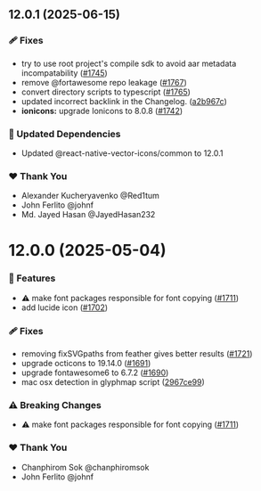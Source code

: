 ## 12.0.1 (2025-06-15)

### 🩹 Fixes

- try to use root project's compile sdk to avoid aar metadata incompatability ([#1745](https://github.com/oblador/react-native-vector-icons/pull/1745))
- remove @fortawesome repo leakage ([#1767](https://github.com/oblador/react-native-vector-icons/pull/1767))
- convert directory scripts to typescript ([#1765](https://github.com/oblador/react-native-vector-icons/pull/1765))
- updated incorrect backlink in the Changelog. ([a2b967c](https://github.com/oblador/react-native-vector-icons/commit/a2b967c))
- **ionicons:** upgrade Ionicons to 8.0.8 ([#1742](https://github.com/oblador/react-native-vector-icons/pull/1742))

### 🧱 Updated Dependencies

- Updated @react-native-vector-icons/common to 12.0.1

### ❤️ Thank You

- Alexander Kucheryavenko @Red1tum
- John Ferlito @johnf
- Md. Jayed Hasan @JayedHasan232

# 12.0.0 (2025-05-04)

### 🚀 Features

- ⚠️  make font packages responsible for font copying ([#1711](https://github.com/oblador/react-native-vector-icons/pull/1711))
- add lucide icon ([#1702](https://github.com/oblador/react-native-vector-icons/pull/1702))

### 🩹 Fixes

- removing fixSVGpaths from feather gives better results ([#1721](https://github.com/oblador/react-native-vector-icons/pull/1721))
- upgrade octicons to 19.14.0 ([#1691](https://github.com/oblador/react-native-vector-icons/pull/1691))
- upgrade fontawesome6 to 6.7.2 ([#1690](https://github.com/oblador/react-native-vector-icons/pull/1690))
- mac osx detection in glyphmap script ([2967ce99](https://github.com/oblador/react-native-vector-icons/commit/2967ce99))

### ⚠️  Breaking Changes

- ⚠️  make font packages responsible for font copying ([#1711](https://github.com/oblador/react-native-vector-icons/pull/1711))

### ❤️ Thank You

- Chanphirom Sok @chanphiromsok
- John Ferlito @johnf